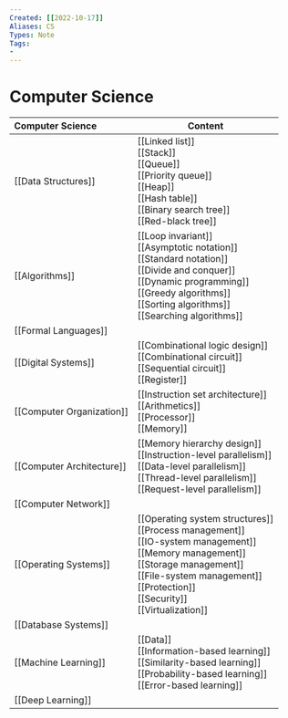 ```yaml
---
Created: [[2022-10-17]]
Aliases: CS
Types: Note
Tags: 
- 
---
```

# Computer Science

| Computer Science          | Content                                                                                                                                                                                                                        |
|:------------------------- | ------------------------------------------------------------------------------------------------------------------------------------------------------------------------------------------------------------------------------ |
| [[Data Structures]]       | [[Linked list]]<br>[[Stack]]<br>[[Queue]]<br>[[Priority queue]]<br>[[Heap]]<br>[[Hash table]]<br>[[Binary search tree]]<br>[[Red-black tree]]                                                                                  |
| [[Algorithms]]            | [[Loop invariant]]<br>[[Asymptotic notation]]<br>[[Standard notation]]<br>[[Divide and conquer]]<br>[[Dynamic programming]]<br>[[Greedy algorithms]]<br>[[Sorting algorithms]]<br>[[Searching algorithms]]                     |
| [[Formal Languages]]      |                                                                                                                                                                                                                                |
| [[Digital Systems]]       | [[Combinational logic design]]<br>[[Combinational circuit]]<br>[[Sequential circuit]]<br>[[Register]]                                                                                                                          |
| [[Computer Organization]] | [[Instruction set architecture]]<br>[[Arithmetics]]<br>[[Processor]]<br>[[Memory]]                                                                                                                                             |
| [[Computer Architecture]] | [[Memory hierarchy design]]<br>[[Instruction-level parallelism]]<br>[[Data-level parallelism]]<br>[[Thread-level parallelism]]<br>[[Request-level parallelism]]                                                                |
| [[Computer Network]]      |                                                                                                                                                                                                                                |
| [[Operating Systems]]     | [[Operating system structures]]<br>[[Process management]]<br>[[IO-system management]]<br>[[Memory management]]<br>[[Storage management]]<br>[[File-system management]]<br>[[Protection]]<br>[[Security]]<br>[[Virtualization]] |
| [[Database Systems]]      |                                                                                                                                                                                                                                |
| [[Machine Learning]]      | [[Data]]<br>[[Information-based learning]]<br>[[Similarity-based learning]]<br>[[Probability-based learning]]<br>[[Error-based learning]]                                                                                      |
| [[Deep Learning]]         |                                                                                                                                                                                                                                |

